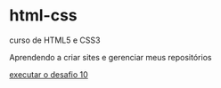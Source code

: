 # html-css
 curso de HTML5 e CSS3

Aprendendo a criar sites e gerenciar meus repositórios

<a href="https://eduardo15342.github.io/html-css/desafios/desafio-10/android.html">executar o desafio 10</a>